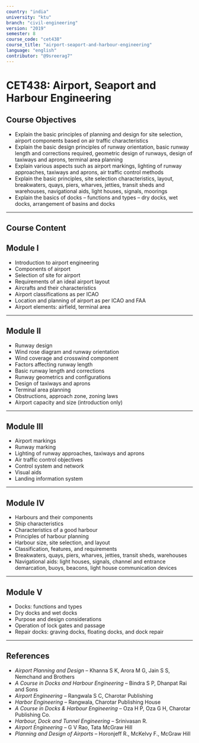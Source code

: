 ```yaml
---
country: "india"
university: "ktu"
branch: "civil-engineering"
version: "2019"
semester: 8
course_code: "cet438"
course_title: "airport-seaport-and-harbour-engineering"
language: "english"
contributor: "@9sreerag7"
---
```


# CET438: Airport, Seaport and Harbour Engineering

## Course Objectives

- Explain the basic principles of planning and design for site selection, airport components based on air traffic characteristics  
- Explain the basic design principles of runway orientation, basic runway length and corrections required, geometric design of runways, design of taxiways and aprons, terminal area planning  
- Explain various aspects such as airport markings, lighting of runway approaches, taxiways and aprons, air traffic control methods  
- Explain the basic principles, site selection characteristics, layout, breakwaters, quays, piers, wharves, jetties, transit sheds and warehouses, navigational aids, light houses, signals, moorings  
- Explain the basics of docks – functions and types – dry docks, wet docks, arrangement of basins and docks  

---

## Course Content

## Module I

- Introduction to airport engineering  
- Components of airport  
- Selection of site for airport  
- Requirements of an ideal airport layout  
- Aircrafts and their characteristics  
- Airport classifications as per ICAO  
- Location and planning of airport as per ICAO and FAA  
- Airport elements: airfield, terminal area  

---

## Module II

- Runway design  
- Wind rose diagram and runway orientation  
- Wind coverage and crosswind component  
- Factors affecting runway length  
- Basic runway length and corrections  
- Runway geometrics and configurations  
- Design of taxiways and aprons  
- Terminal area planning  
- Obstructions, approach zone, zoning laws  
- Airport capacity and size (introduction only)  

---

## Module III

- Airport markings  
- Runway marking  
- Lighting of runway approaches, taxiways and aprons  
- Air traffic control objectives  
- Control system and network  
- Visual aids  
- Landing information system  

---

## Module IV

- Harbours and their components  
- Ship characteristics  
- Characteristics of a good harbour  
- Principles of harbour planning  
- Harbour size, site selection, and layout  
- Classification, features, and requirements  
- Breakwaters, quays, piers, wharves, jetties, transit sheds, warehouses  
- Navigational aids: light houses, signals, channel and entrance demarcation, buoys, beacons, light house communication devices  

---

## Module V

- Docks: functions and types  
- Dry docks and wet docks  
- Purpose and design considerations  
- Operation of lock gates and passage  
- Repair docks: graving docks, floating docks, and dock repair  

---

## References

- *Airport Planning and Design* – Khanna S K, Arora M G, Jain S S, Nemchand and Brothers  
- *A Course in Docks and Harbour Engineering* – Bindra S P, Dhanpat Rai and Sons  
- *Airport Engineering* – Rangwala S C, Charotar Publishing  
- *Harbor Engineering* – Rangwala, Charotar Publishing House  
- *A Course in Docks & Harbour Engineering* – Oza H P, Oza G H, Charotar Publishing Co.  
- *Harbour, Dock and Tunnel Engineering* – Srinivasan R.  
- *Airport Engineering* – G V Rao, Tata McGraw Hill  
- *Planning and Design of Airports* – Horonjeff R., McKelvy F., McGraw Hill  
